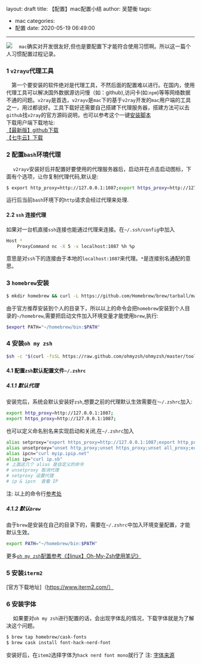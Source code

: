 layout: draft
title: 【配置】mac配置小结
author: 吴楚衡
tags:
  - mac
categories:
  - 配置
date: 2020-05-19 06:49:00
---
![](http://qiniu.wuchuheng.com/images/2019-mac-family.jpeg)
&emsp;`mac`确实对开发很友好,但也是要配置下才能符合使用习惯啊。所以这一篇个人习惯配置过程记录。

### 1 `v2rayu`代理工具
&emsp;第一个要安装的软件绝对是代理工具，不然后面的配置难以进行。在国内，使用代理工具可以解决国外数据源访问慢（如：github),访问卡(如:`npm`)等等网络数据不通的问题。`v2ray`是首选，`v2rayv`是`mac`下的基于`v2ray`开发的`mac`用户端的工具之一，用过都说好。工具下载好还需要自己搭建下代理服务器，搭建方法可以去`github`找`v2ray`的官方源码说明，也可以参考这个一键[安装脚本](https://github.com/233boy/v2ray/tree/master)  
下载用户端下载地址:  
[【最新版】github下载](https://github.com/yanue/V2rayU/releases)  
[【七牛云】下载](http://qiniu.wuchuheng.com/tools/V2rayU.dmg)
<!--more-->

### 2 配置`bash`环境代理
&emsp; `v2rayv`安装好后并配置好要使用的代理服务器后，启动并在点击启动图标，下面有个选项，让你复制代理代码,默认是:
``` bash 
$ export http_proxy=http://127.0.0.1:1087;export https_proxy=http://127.0.0.1:1087;
```
运行后当前`bash`环境下的`http`请求会经过代理来处理.
#### 2.2 `ssh` 连接代理
如果对一台机直接`ssh`连接也能通过代理来连接。在`~/.ssh/config`中加入
``` bash 
Host *
    ProxyCommand nc -X 5 -x localhost:1087 %h %p
```
意思是对`ssh`下的连接由于本地的`localhost:1087`来代理。`*`是连接别名通配的意思。

### 3 `homebrew`安装
``` bash 
$ mkdir homebrew && curl -L https://github.com/Homebrew/brew/tarball/master | tar xz --strip 1 -C homebrew
```
由于官方推荐安装到个人的目录下，所以以上的命令会把`homebrew`安装到个人目录的`~/homebrew`,需要把启动文件加入环境变量才能使用`brew`,执行:
``` bash
$export PATH="~/homebrew/bin:$PATH"
```

### 4 安装`oh my zsh`

``` bash 
$sh -c "$(curl -fsSL https://raw.github.com/ohmyzsh/ohmyzsh/master/tools/install.sh)"

```
#### 4.1 配置`zsh`默认配置文件`~/.zshrc`
##### 4.1.1 默认代理
安装完后，系统会默认安装好`zsh`,想要之前的代理默认生效需要在`～/.zshrc`加入:
``` bash 
export http_proxy=http://127.0.0.1:1087;
export https_proxy=http://127.0.0.1:1087;
```
也可以定义命名别名来实现启动和关闭,在`~/.zshrc`加入
``` bash
alias setproxy="export https_proxy=http://127.0.0.1:1087;export http_proxy=http://127.0.0.1:7890;export all_proxy=socks5://127.0.0.1:1087;echo \"Set proxy successfully\" "
alias unsetproxy="unset http_proxy;unset https_proxy;unset all_proxy;echo \"Unset proxy successfully\" " 
alias ipcn="curl myip.ipip.net"
alias ip="curl ip.sb"
# 上面这几个 alias 是自定义的命令
# unsetproxy 取消代理
# setproxy 设置代理
# ip & ipcn  查看 IP
```
注: 以上的命令行[参考处](https://www.xbug.me/post/60589.html)

##### 4.1.2 默认`brew`
由于`brew`是安装在自己的目录下的，需要在`~/.zshrc`中加入环境变量配置，才能默认生效。
``` bash
export PATH="~/homebrew/bin:$PATH"
```

更多[`oh my zsh`配置参考《【linux】Oh-My-Zsh使用笔记》](/2018/05/22/【linux】Oh%20My%20Zsh使用笔记/)

### 5 安装`iterm2`
[官方下载地址]（https://www.iterm2.com/）

### 6 安装字体
&emsp;  如果要对`oh my zsh`进行配置的话，会出现字体乱的情况，下载字体就是为了解决这个问题。
``` bash
$ brew tap homebrew/cask-fonts
$ brew cask install font-hack-nerd-font
```
安装好后，在`item2`选择字体为`hack nerd font mono`就行了
注: [字体来源](https://github.com/ryanoasis/nerd-fonts)